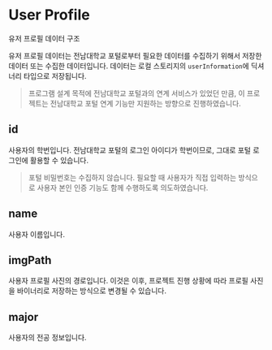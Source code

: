 # User Profile
유저 프로필 데이터 구조  

유저 프로필 데이터는 전남대학교 포털로부터 필요한 데이터를 수집하기 위해서 저장한 데이터 또는 수집한 데이터입니다. 데이터는 로컬 스토리지의 `userInformation`에 딕셔너리 타입으로 저장됩니다.  

> 프로그램 설계 목적에 전남대학교 포털과의 연계 서비스가 있었던 만큼, 이 프로젝트는 전남대학교 포털 연계 기능만 지원하는 방향으로 진행하였습니다.  

## id
사용자의 학번입니다. 전남대학교 포털의 로그인 아이디가 학번이므로, 그대로 포털 로그인에 활용할 수 있습니다.  

> 포털 비밀번호는 수집하지 않습니다. 필요할 때 사용자가 직접 입력하는 방식으로 사용자 본인 인증 기능도 함께 수행하도록 의도하였습니다.  

## name
사용자 이름입니다. 

## imgPath
사용자 프로필 사진의 경로입니다. 이것은 이후, 프로젝트 진행 상황에 따라 프로필 사진을 바이너리로 저장하는 방식으로 변경될 수 있습니다.

## major
사용자의 전공 정보입니다.
